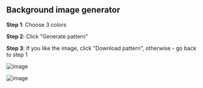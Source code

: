 
## Background image generator


**Step 1**: Choose 3 colors

**Step 2**: Click "Generate pattern"

**Step 3**: If you like the image, click "Download pattern", otherwise - go back to step 1 

![image](https://github.com/user-attachments/assets/3a3490bc-b1c6-4166-85c5-4e89a2ea114a)

![image](https://github.com/user-attachments/assets/df33663d-4c30-416c-863f-5fc81f547d4d)

